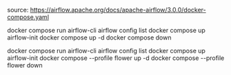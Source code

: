 source: https://airflow.apache.org/docs/apache-airflow/3.0.0/docker-compose.yaml

docker compose run airflow-cli airflow config list
docker compose up airflow-init
docker compose up -d
docker compose down

docker compose run airflow-cli airflow config list
docker compose up airflow-init
docker compose --profile flower up -d
docker compose --profile flower down